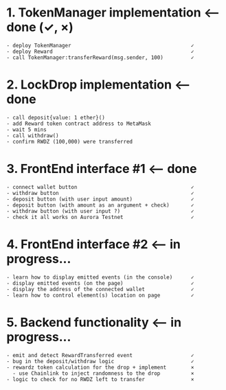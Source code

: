 # 1. TokenManager implementation        <-- done (✓, ×)
    - deploy TokenManager                                       ✓
    - deploy Reward                                             ✓
    - call TokenManager:transferReward(msg.sender, 100)         ✓ 

# 2. LockDrop implementation            <-- done 
    - call deposit{value: 1 ether}()
    - add Reward token contract address to MetaMask
    - wait 5 mins
    - call withdraw()
    - confirm RWDZ (100,000) were transferred   
  
# 3. FrontEnd interface #1              <-- done
    - connect wallet button                                     ✓
    - withdraw button                                           ✓
    - deposit button (with user input amount)                   ✓   
    - deposit button (with amount as an argument + check)       ✓
    - withdraw button (with user input ?)                       ✓
    - check it all works on Aurora Testnet                      ✓

# 4. FrontEnd interface #2              <-- in progress...
    - learn how to display emitted events (in the console)      ✓       
    - display emitted events (on the page)                      ✓         
    - display the address of the connected wallet               ✓
    - learn how to control element(s) location on page          ✓
  
# 5. Backend functionality              <-- in progress...
    - emit and detect RewardTransferred event                   ✓
    - bug in the deposit/withdraw logic                         ✓
    - rewardz token calculation for the drop + implement        ×       
      - use Chainlink to inject randomness to the drop          ×
    - logic to check for no RWDZ left to transfer               ×

